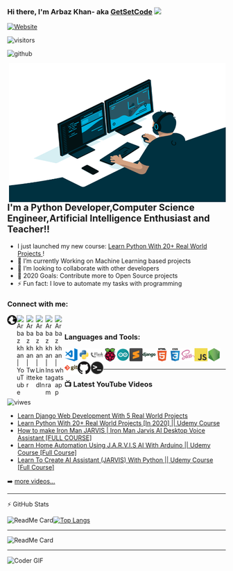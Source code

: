 ### Hi there, I'm Arbaz Khan- aka [GetSetCode][website] <img src="https://media.giphy.com/media/hvRJCLFzcasrR4ia7z/giphy.gif" width="30px">

[![Website](https://img.shields.io/website?label=Arbaazkhan.Ml&style=for-the-badge&url=https://www.arbaazkhan.ml/index.html)](https://www.arbaazkhan.ml/index.html)

![visitors](https://visitor-badge.glitch.me/badge?page_id=page.id)

![github](https://img.shields.io/github/followers/Arbazkhan4712?style=social)

  <img align="right" alt="GIF" src="https://github.com/Arbazkhan4712/Arbazkhan4712/blob/main/code.gif?raw=true" width="500" height="320" />


## I'm a  Python Developer,Computer Science Engineer,Artificial Intelligence Enthusiast and Teacher!!

-  I just launched my new course: [Learn Python With 20+ Real World Projects ][course]!
- 🌱 I’m currently Working on Machine Learning based projects
- 👯 I’m looking to collaborate with other developers
- 🥅 2020 Goals: Contribute more to Open Source projects
- ⚡ Fun fact: I love to automate my tasks with programming

### Connect with me:

[<img align="left" alt="Arbaz khan.com" width="22px" src="https://raw.githubusercontent.com/iconic/open-iconic/master/svg/globe.svg" />][website]
[<img align="left" alt="Arbaz khan | YouTube" width="22px" src="https://cdn.jsdelivr.net/npm/simple-icons@v3/icons/youtube.svg" />][youtube]
[<img align="left" alt="Arbaz khan | Twitter" width="22px" src="https://cdn.jsdelivr.net/npm/simple-icons@v3/icons/twitter.svg" />][twitter]
[<img align="left" alt="Arbaz khan | LinkedIn" width="22px" src="https://cdn.jsdelivr.net/npm/simple-icons@v3/icons/linkedin.svg" />][linkedin]
[<img align="left" alt="Arbaz khan | Instagram" width="22px" src="https://cdn.jsdelivr.net/npm/simple-icons@v3/icons/instagram.svg" />][instagram]
[<img align="left" alt="Arbaz khan | whatsapp" width="22px" src="https://cdn.jsdelivr.net/npm/simple-icons@v3/icons/whatsapp.svg" />][whatsapp]
<br />

### Languages and Tools:

<img align="left" alt="Visual Studio Code" width="30px" src="https://raw.githubusercontent.com/github/explore/80688e429a7d4ef2fca1e82350fe8e3517d3494d/topics/visual-studio-code/visual-studio-code.png" />
<img align="left" alt="python" width="30px" src="https://raw.githubusercontent.com/github/explore/80688e429a7d4ef2fca1e82350fe8e3517d3494d/topics/python/python.png" />
<img align="left" alt="flask" width="30px" src="https://raw.githubusercontent.com/github/explore/80688e429a7d4ef2fca1e82350fe8e3517d3494d/topics/flask/flask.png" />
<img align="left" alt="raspberry-pi" width="30px" src="https://raw.githubusercontent.com/github/explore/80688e429a7d4ef2fca1e82350fe8e3517d3494d/topics/raspberry-pi/raspberry-pi.png" />
<img align="left" alt="arduino" width="30px" src="https://raw.githubusercontent.com/github/explore/80688e429a7d4ef2fca1e82350fe8e3517d3494d/topics/arduino/arduino.png" />
<img align="left" alt="sublime-text" width="30px" src="https://raw.githubusercontent.com/github/explore/80688e429a7d4ef2fca1e82350fe8e3517d3494d/topics/sublime-text/sublime-text.png" />

<img align="left" alt="django" width="30px" src="https://raw.githubusercontent.com/github/explore/80688e429a7d4ef2fca1e82350fe8e3517d3494d/topics/django/django.png" />
<img align="left" alt="HTML5" width="30px" src="https://raw.githubusercontent.com/github/explore/80688e429a7d4ef2fca1e82350fe8e3517d3494d/topics/html/html.png" />
<img align="left" alt="CSS3" width="30px" src="https://raw.githubusercontent.com/github/explore/80688e429a7d4ef2fca1e82350fe8e3517d3494d/topics/css/css.png" />
<img align="left" alt="Sass" width="30px" src="https://raw.githubusercontent.com/github/explore/80688e429a7d4ef2fca1e82350fe8e3517d3494d/topics/sass/sass.png" />
<img align="left" alt="JavaScript" width="30px" src="https://raw.githubusercontent.com/github/explore/80688e429a7d4ef2fca1e82350fe8e3517d3494d/topics/javascript/javascript.png" />
<img align="left" alt="Node.js" width="30px" src="https://raw.githubusercontent.com/github/explore/80688e429a7d4ef2fca1e82350fe8e3517d3494d/topics/nodejs/nodejs.png" />

<img align="left" alt="Git" width="30px" src="https://raw.githubusercontent.com/github/explore/80688e429a7d4ef2fca1e82350fe8e3517d3494d/topics/git/git.png" />
<img align="left" alt="GitHub" width="30px" src="https://raw.githubusercontent.com/github/explore/78df643247d429f6cc873026c0622819ad797942/topics/github/github.png" />
<img align="left" alt="Terminal" width="30px" src="https://raw.githubusercontent.com/github/explore/80688e429a7d4ef2fca1e82350fe8e3517d3494d/topics/terminal/terminal.png" />

<br />
<br />

---

### 📺 Latest YouTube Videos
![viwes](https://img.shields.io/youtube/views/af9BF0Nu9ZQ?style=social)
<!-- YOUTUBE:START -->
- [Learn Django Web Development With 5 Real World Projects](https://www.youtube.com/watch?v=liwObGGYxOA)
- [Learn Python With 20+ Real World Projects [In 2020] || Udemy Course](https://www.youtube.com/watch?v=EPwiFC3Ea5s)
- [How to make Iron Man JARVIS  |  Iron Man Jarvis AI Desktop Voice Assistant [FULL COURSE]](https://www.youtube.com/watch?v=Sn-p50z5yV0)
- [Learn Home Automation Using J.A.R.V.I.S AI With Arduino || Udemy Course [Full Course]](https://www.youtube.com/watch?v=98qcyQFJ_O0)
- [Learn To Create AI Assistant (JARVIS) With Python || Udemy Course [Full Course]](https://www.youtube.com/watch?v=af9BF0Nu9ZQ)
<!-- YOUTUBE:END -->

➡️ [more videos...](https://www.youtube.com/c/GetSetCoding47)

---


:zap: GitHub Stats

![ReadMe Card](https://github-readme-stats.codestackr.vercel.app/api?username=Arbazkhan4712&show_icons=true&theme=radical)[![Top Langs](https://github-readme-stats.vercel.app/api/top-langs/?username=Arbazkhan4712&layout=compact&theme=radical)](https://github.com/Arbazkhan4712/)


---
![ReadMe Card](https://github-readme-stats.vercel.app/api/pin/?username=Arbazkhan4712&repo=Python-Quarantine-Projects&theme=radical)

---

<img align="center" src="https://media.giphy.com/media/SWoSkN6DxTszqIKEqv/giphy.gif" alt="Coder GIF" width="500" height="400" /> 

[website]: https://www.arbaazkhan.ml/index.html
[course]: https://www.udemy.com/course/learn-python-with-20-real-world-projects/?referralCode=E16F86C039D8C509AF0E
[twitter]: https://twitter.com/Arbazkh87773546
[youtube]: https://www.youtube.com/channel/UCGYWLvjmBouSwjJIzeNDuzw
[instagram]: https://www.instagram.com/getsetcode47/
[linkedin]: https://www.linkedin.com/in/arbaz-khan-a73b71187
[whatsapp]: https://wa.me/+918788855641
